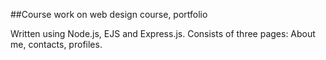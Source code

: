 ##Сourse work on web design course, portfolio

Written using Node.js, EJS and Express.js.
Consists of three pages: About me, contacts, profiles.